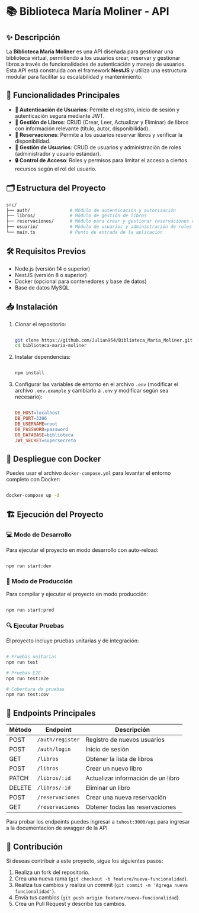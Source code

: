 # 📚 Biblioteca María Moliner - API

## ✨ Descripción

La **Biblioteca María Moliner** es una API diseñada para gestionar una biblioteca virtual, permitiendo a los usuarios crear, reservar y gestionar libros a través de funcionalidades de autenticación y manejo de usuarios. Esta API está construida con el framework **NestJS** y utiliza una estructura modular para facilitar su escalabilidad y mantenimiento.

## 🚀 Funcionalidades Principales

- **🔐 Autenticación de Usuarios**: Permite el registro, inicio de sesión y autenticación segura mediante JWT.
- **📖 Gestión de Libros**: CRUD (Crear, Leer, Actualizar y Eliminar) de libros con información relevante (título, autor, disponibilidad).
- **📅 Reservaciones**: Permite a los usuarios reservar libros y verificar la disponibilidad.
- **👤 Gestión de Usuarios**: CRUD de usuarios y administración de roles (administrador y usuario estándar).
- **🔒 Control de Acceso**: Roles y permisos para limitar el acceso a ciertos recursos según el rol del usuario.

## 🗂️ Estructura del Proyecto

```bash
src/
├── auth/               # Módulo de autenticación y autorización
├── libros/             # Módulo de gestión de libros
├── reservaciones/      # Módulo para crear y gestionar reservaciones de libros
├── usuario/            # Módulo de usuarios y administración de roles
└── main.ts             # Punto de entrada de la aplicación

```

## 🛠️ Requisitos Previos

- Node.js (versión 14 o superior)
- NestJS (versión 8 o superior)
- Docker (opcional para contenedores y base de datos)
- Base de datos MySQL

## 📥 Instalación

1. Clonar el repositorio:
    
    ```bash
    
    git clone https://github.com/Julian954/Biblioteca_Maria_Moliner.git
    cd biblioteca-maria-moliner
    
    ```
    
2. Instalar dependencias:
    
    ```bash

    npm install
    
    ```
    
3. Configurar las variables de entorno en el archivo `.env` (modificar el archivo `.env.example`  y cambiarlo a `.env` y modificar según sea necesario):
    
    ```makefile

    DB_HOST=localhost
    DB_PORT=3306
    DB_USERNAME=root
    DB_PASSWORD=password
    DB_DATABASE=biblioteca
    JWT_SECRET=supersecreto

    ```
    
## 🐳 Despliegue con Docker

Puedes usar el archivo `docker-compose.yml` para levantar el entorno completo con Docker:

```bash

docker-compose up -d

```
    

## 🏗️ Ejecución del Proyecto

### 💻 Modo de Desarrollo

Para ejecutar el proyecto en modo desarrollo con auto-reload:

```bash

npm run start:dev

```

### 🚀 Modo de Producción

Para compilar y ejecutar el proyecto en modo producción:

```bash

npm run start:prod

```

### 🔍 Ejecutar Pruebas

El proyecto incluye pruebas unitarias y de integración:

```bash

# Pruebas unitarias
npm run test

# Pruebas E2E
npm run test:e2e

# Cobertura de pruebas
npm run test:cov

```

## 📡 Endpoints Principales

| Método | Endpoint | Descripción |
| --- | --- | --- |
| POST | `/auth/register` | Registro de nuevos usuarios |
| POST | `/auth/login` | Inicio de sesión |
| GET | `/libros` | Obtener la lista de libros |
| POST | `/libros` | Crear un nuevo libro |
| PATCH | `/libros/:id` | Actualizar información de un libro |
| DELETE | `/libros/:id` | Eliminar un libro |
| POST | `/reservaciones` | Crear una nueva reservación |
| GET | `/reservaciones` | Obtener todas las reservaciones |

Para probar los endpoints puedes ingresar a `tuhost:3000/api` para ingresar a la documentacion de swagger de la API 
## 🤝 Contribución

Si deseas contribuir a este proyecto, sigue los siguientes pasos:

1. Realiza un fork del repositorio.
2. Crea una nueva rama (`git checkout -b feature/nueva-funcionalidad`).
3. Realiza tus cambios y realiza un commit (`git commit -m 'Agrega nueva funcionalidad'`).
4. Envía tus cambios (`git push origin feature/nueva-funcionalidad`).
5. Crea un Pull Request y describe tus cambios.
